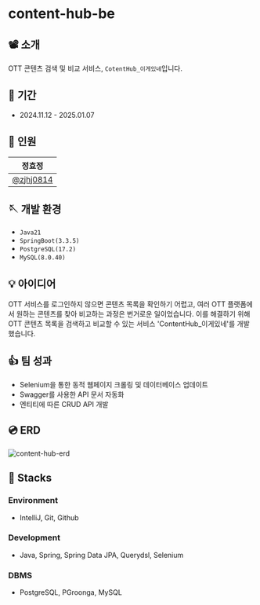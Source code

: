 # content-hub-be

## 📽️ 소개
OTT 콘텐츠 검색 및 비교 서비스, `CotentHub_이게있네`입니다.


## 📍 기간
* 2024.11.12 - 2025.01.07
  

## 👥 인원
|      정효정       |                                                                                                               
| :------------------------------------------------------------------------------: |
|   [@zjhj0814](https://github.com/zjhj0814)   | 


## 🪡 개발 환경
- `Java21`
- `SpringBoot(3.3.5)`
- `PostgreSQL(17.2)`
- `MySQL(8.0.40)`

## 💡 아이디어
OTT 서비스를 로그인하지 않으면 콘텐츠 목록을 확인하기 어렵고, 여러 OTT 플랫폼에서 원하는 콘텐츠를 찾아 비교하는 과정은 번거로운 일이었습니다. 이를 해결하기 위해 OTT 콘텐츠 목록을 검색하고 비교할 수 있는 서비스 'ContentHub_이게있네'를 개발했습니다.

## 👍 팀 성과
* Selenium을 통한 동적 웹페이지 크롤링 및 데이터베이스 업데이트
* Swagger를 사용한 API 문서 자동화
* 엔티티에 따른 CRUD API 개발

## 💿 ERD
![content-hub-erd](https://github.com/user-attachments/assets/184b6b22-96a6-48e5-ad43-7e842beb546f)

## 📃 Stacks

### Environment
- IntelliJ, Git, Github          

### Development
- Java, Spring, Spring Data JPA, Querydsl, Selenium

### DBMS
- PostgreSQL, PGroonga, MySQL

  
